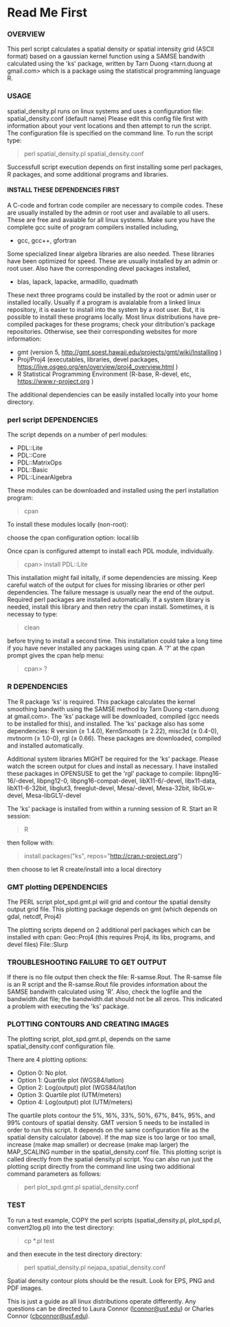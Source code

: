 # Read Me First

### OVERVIEW 
This perl script calculates a spatial density or spatial intensity grid (ASCII format) based on a gaussian kernel function using a SAMSE bandwith calculated using the 'ks' package, written by Tarn Duong <tarn.duong at gmail.com> which is a package using the statistical programming language R. 

### USAGE  
spatial_density.pl runs on linux systems and uses a configuration file: spatial_density.conf (default name)
Please edit this config file first with information about your vent locations and then attempt to run the script. The configuration file is specified on the command line. To run the script type:

>perl spatial_density.pl spatial_density.conf

Successfull script execution depends on first installing some perl packages, R packages, and some additional programs and libraries.

#### INSTALL THESE DEPENDENCIES FIRST
A C-code and fortran code compiler are necessary to compile codes. These are usually installed by the admin or root user and available to all users. These are free and avaiable for all linux systems. Make sure you have the complete gcc suite of program compilers installed including, 
-  gcc, gcc++, gfortran

Some specialized linear algebra libraries are also needed. These libraries have been optimized for speed. These are usually installed by an admin or root user.
Also have the corresponding devel packages installed,
-  blas, lapack, lapacke, armadillo, quadmath  

These next three programs could be installed by the root or admin user or installed locally. Usually if a program is avaialable from a linked linux repository, it is easier to install into the system by a root user. But, it is possible to install these programs locally. Most linux distributions have pre-compiled packages for these programs; check your ditribution's package repositories. Otherwise, see their corresponding websites for more information:
-  gmt (version 5, http://gmt.soest.hawaii.edu/projects/gmt/wiki/Installing )
-  Proj/Proj4 (executables, libraries, devel packages, https://live.osgeo.org/en/overview/proj4_overview.html )
-  R Statistical Programming Environment (R-base, R-devel, etc, https://www.r-project.org )

The additional dependencies can be easily installed locally into your home directory.

### perl script DEPENDENCIES 
The script depends on a number of perl modules:
  * PDL::Lite
  * PDL::Core
  * PDL::MatrixOps
  * PDL::Basic
  * PDL::LinearAlgebra

These modules can be downloaded and installed using the perl installation program:
>cpan

To install these modules locally (non-root):

  choose the cpan configuration option: local:lib

Once cpan is configured attempt to install each PDL module, individually. 
>cpan> install PDL::Lite

This installation might fail initally, if some dependencies are missing. Keep careful watch of the output for clues for missing libraries or other perl dependencies. The failure message is usually near the end of the output. Required perl packages are installed automatically. If a system library is needed, install this library and then retry the cpan install. Sometimes, it is necessay to type:
>clean <module-name>
  
before trying to install a second time. This installation could take a long time if you have never installed any packages using cpan. A '?' at the cpan prompt gives the cpan help menu: 
>cpan> ?

### R DEPENDENCIES
The R package 'ks' is required.
This package calculates the kernel smoothing bandwith using the SAMSE method by Tarn Duong <tarn.duong at gmail.com>. The 'ks' package will be downloaded, compiled (gcc needs to be installed for this), and installed. The 'ks' package also has some dependencies: R version (≥ 1.4.0), KernSmooth (≥ 2.22), misc3d (≥ 0.4-0), mvtnorm (≥ 1.0-0), rgl (≥ 0.66). These packages are downloaded, compiled and installed automatically.

Additional system libraries MIGHT be required for the 'ks' package. Please watch the screen output for clues and install as necessary. I have installed these packages in OPENSUSE to get the 'rgl' package to compile: libpng16-16/-devel, libpng12-0, libpng16-compat-devel, libX11-6/-devel, libx11-data, libX11-6-32bit, libglut3, freeglut-devel, Mesa/-devel, Mesa-32bit, libGLw-devel, Mesa-libGL1/-devel

The 'ks' package is installed from within a running session of R. Start an R session:
>R

then follow with:

>install.packages("ks", repos="http://cran.r-project.org")

then choose to let R create/install into a local directory

### GMT plotting DEPENDENCIES
The PERL script plot_spd.gmt.pl will grid and contour the spatial density output grid file. This plotting package depends
on gmt (which depends on gdal, netcdf, Proj4)

The plotting scripts depend on 2 additional perl packages which can be installed with cpan:
Geo::Proj4 (this requires Proj4, its libs, programs, and devel files)
File::Slurp

### TROUBLESHOOTING FAILURE TO GET OUTPUT
If there is no file output then check the file: R-samse.Rout. 
The R-samse file is an R script and the R-samse.Rout file 
provides information about the SAMSE bandwith calculated using 'R'.
Also, check the logfile and the bandwidth.dat file; the bandwidth.dat should not be all zeros. This indicated a problem with executing the 'ks' package.

### PLOTTING CONTOURS AND CREATING IMAGES
  
The plotting script, plot_spd.gmt.pl, depends on the same spatial_density.conf configuration file.

There are 4 plotting options:
  * Option 0: No plot.
  * Option 1:  Quartile plot (WGS84/latlon)
  * Option 2:  Log(output) plot (WGS84/lat/lon
  * Option 3:  Quartile plot (UTM/meters)
  * Option 4:  Log(output) plot (UTM/meters)
  
The quartile plots contour the 5%, 16%, 33%, 50%, 67%, 84%, 95%, and 99% contours of spatial density. GMT version 5 needs to be installed in order to run this script. It depends on the same configuration file as the spatial density calculator (above). If the map size is too large or too small, increase (make map smaller) or decrease (make map larger) the MAP_SCALING number in the spatial_density.conf file. This plotting script is called directly from the spatial density.pl script. You can also run just the plotting script directly from the command line using two additional command parameters as follows: 
>perl plot_spd.gmt.pl spatial_density.conf <your spatial denstiy output file>

### TEST 
To run a test example, COPY the perl scripts (spatial_density.pl, plot_spd.pl, convert2log.pl) into the test directory:
>cp *.pl test

and then execute in the test directory directory:
>perl spatial_density.pl nejapa_spatial_density.conf

Spatial density contour plots should be the result. Look for EPS, PNG and PDF images.

This is just a guide as all linux distributions operate differently. Any questions can be directed to Laura Connor (lconnor@usf.edu) or Charles Connor (cbconnor@usf.edu).